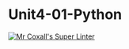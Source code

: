 # Unit4-01-Python
[![Mr Coxall's Super Linter](https://github.com/ICS3U-Programming-Kestrel-B/Unit4-01-Python/workflows/Mr%20Coxall's%20Super%20Linter/badge.svg)](https://github.com/ICS3U-Programming-Kestrel-B/Unit4-01-Python/actions/)
